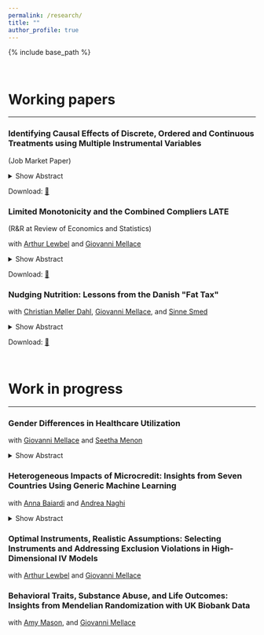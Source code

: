 ```yaml
---
permalink: /research/
title: ""
author_profile: true
---
```


{% include base_path %}


$~~~~~~~~~~~$

# Working papers
------

<div class="paragraph-box">
<h3>Identifying Causal Effects of Discrete, Ordered and Continuous Treatments using Multiple Instrumental Variables</h3>
<p>(Job Market Paper)</p>

<details>
  <summary>Show Abstract</summary>
  <blockquote>
  Inferring causal relationships from observational data is often challenging due to endogeneity. This paper provides new identification results for causal effects of ordered, nonbinary treatments using multiple binary instruments. The key contribution is the identification of a new causal parameter that simplifies the interpretation of causal effects and is applicable in many settings due to a mild monotonicity assumption. This paper further leverages recent advancements in causal machine learning for both estimation and the detection of local violations of the underlying monotonicity assumption. The methodology is applied to estimate the returns to education and assess the impact of having an additional child on female labor market outcomes.
  </blockquote>
</details>

<p>Download: <a href="/files/JMP_Nadja_vantHoff.pdf">📄</a></p>
</div>

<div class="paragraph-box">
<h3>Limited Monotonicity and the Combined Compliers LATE</h3>
<p>(R&R at Review of Economics and Statistics)</p>

<p>with <a href="https://sites.google.com/bc.edu/arthur-lewbel/home">Arthur Lewbel</a> and <a href="https://sites.google.com/site/giovannimellace/">Giovanni Mellace</a></p>

<details>
  <summary>Show Abstract</summary>
  <blockquote>
  We consider endogenous binary treatment with multiple binary instruments. We propose a novel limited monotonicity (LiM) assumption that is generally weaker than alternative monotonicity assumptions in the literature. We define and identify (under LiM) the combined compliers local average treatment effect (CC-LATE), which is arguably a more policy-relevant parameter than the weighted average of LATEs identified by two-stage least squares (TSLS), and is valid under more general conditions. Estimating the CC-LATE is trivial, equivalent to running TSLS with one constructed instrument on a subsample. We use our CC-LATE to empirically assess how knowledge of HIV status influences protective behaviors.
  </blockquote>
</details>

<p>Download: <a href="/files/LiM-CCLATE.pdf">📄</a></p>
</div>

<div class="paragraph-box">
<h3>Nudging Nutrition: Lessons from the Danish "Fat Tax"</h3>

<p>with <a href="https://portal.findresearcher.sdu.dk/en/persons/christian-m%C3%B8ller-dahl">Christian Møller Dahl</a>, <a href="https://sites.google.com/site/giovannimellace/">Giovanni Mellace</a>, and <a href="https://ifro.ku.dk/english/staff/?pure=en%2Fpersons%2Fsinne-smed(1eeed0bc-bded-473c-bd06-98706e028225).html">Sinne Smed</a></p>

<details>
  <summary>Show Abstract</summary>
  <blockquote>
  In October 2011, Denmark introduced the world’s first and, to date, only tax targeting saturated fat. However, this tax was subsequently abolished in January 2013. Leveraging exogenous variation from untaxed Northern-German consumers, we employ a difference-in-differences approach to estimate the causal effects of both the implementation and repeal of the tax on consumption and expenditure behavior across eight product categories targeted by the tax. Our findings reveal significant heterogeneity in the tax’s impact across these products. During the taxed period, there was a notable decline in consumption of bacon, liver sausage, salami, and cheese, particularly among low-income households. In contrast, expenditure on butter, cream, margarine, and sour cream increased as prices rose. Interestingly, we do not observe any difference in expenditure increases between high and low-income households, suggesting that the latter were disproportionately affected by the tax. After the repeal of the tax, we do not observe any significant decline in consumption. On the contrary, there was an overall increase in consumption for certain products, prompting concerns about unintended consequences resulting from the brief implementation of the tax.
  </blockquote>
</details>

<p>Download: <a href="https://arxiv.org/pdf/2312.11481.pdf">📄</a></p>
</div>


$~~~~~~~~~~~$

# Work in progress
------

<div class="paragraph-box">
<h3>Gender Differences in Healthcare Utilization</h3>

<p>with <a href="https://sites.google.com/site/giovannimellace/">Giovanni Mellace</a> and <a href="https://www.seetha-menon.com/">Seetha Menon</a></p>

<details>
  <summary>Show Abstract</summary>
  <blockquote>
  This paper is the first to causally quantify gender differences in healthcare utilization to better understand the male-female health-survival paradox, where women live longer but experience worse health outcomes. Using rich Danish administrative healthcare data, we apply a staggered difference-in-differences approach that exploits the randomness in treatment timing to estimate the causal impact of adverse health shocks, such as non-fatal heart attacks or strokes, on healthcare use. Our findings suggest that men consistently use more healthcare than women, shedding light on the underlying factors driving gender disparities in health outcomes. These insights contribute to the broader discourse on healthcare equity and inform policy interventions aimed at addressing these imbalances.
  </blockquote>
</details>
</div>

<div class="paragraph-box">
<h3>Heterogeneous Impacts of Microcredit: Insights from Seven Countries Using Generic Machine Learning</h3>

<p>with <a href="https://annabaiardi.weebly.com/">Anna Baiardi</a> and <a href="https://sites.google.com/view/anaghi/home">Andrea Naghi</a></p>

<details>
  <summary>Show Abstract</summary>
  <blockquote>
  We study the heterogeneous causal effects of microcredit projects across seven studies, aiming to identify the drivers of successful outcomes. In the literature, most studies have examined the causal effects of individual microcredit projects, with limited focus on effect heterogeneity. Previous reviews addressing heterogeneity have typically relied on Bayesian approaches, considering only a few variables or quantile effects. In contrast, we employ a generic machine learning approach that allows us to analyze a broad range of potential factors contributing to effect heterogeneity. Preliminary results from this approach reveal substantial variation in the factors driving higher loan uptake, profits, revenue, and consumption for microcredit projects in India, Bosnia and Herzegovina, Mexico and Mongolia. Our findings might suggest that no policy is universally effective, highlighting the need for microcredit interventions to be tailored to local conditions to maximize their impact.
  </blockquote>
</details>
</div>

<div class="paragraph-box">
<h3>Optimal Instruments, Realistic Assumptions: Selecting Instruments and Addressing Exclusion Violations in High-Dimensional IV Models</h3>

<p>with <a href="https://sites.google.com/bc.edu/arthur-lewbel/home">Arthur Lewbel</a> and <a href="https://sites.google.com/site/giovannimellace/">Giovanni Mellace</a></p>
</div>

<div class="paragraph-box">
<h3>Behavioral Traits, Substance Abuse, and Life Outcomes: Insights from Mendelian Randomization with UK Biobank Data</h3>

<p>with <a href="https://scholar.google.co.uk/citations?user=EaxwpCMAAAAJ&hl=en">Amy Mason</a>, and <a href="https://sites.google.com/site/giovannimellace/">Giovanni Mellace</a></p>

<!-- <details>
  <summary>Show Abstract</summary>
  <blockquote>
  This project utilizes advanced Mendelian randomization techniques to estimate causal effects in two complex domains: the impacts of cannabis and alcohol abuse on educational, labor market, and health outcomes, and the influence of creativity and risk propensity on entrepreneurship. Leveraging the extensive UK Biobank dataset, the study aims to improve the reliability of causal inference in these areas. The findings will provide critical insights for policy interventions, including the potential for adapting educational systems to nurture traits that drive entrepreneurial success.
  </blockquote>
</details> -->
</div>




$~~~~~~~~~~~$